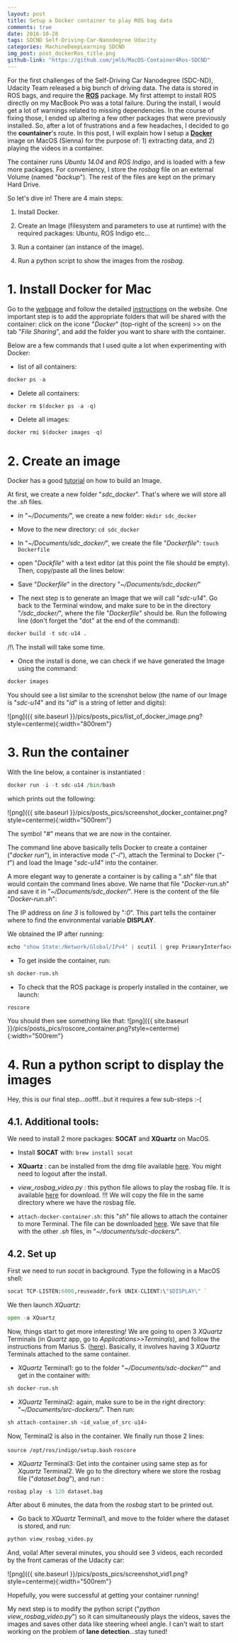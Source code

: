 ```yaml
---
layout: post
title: Setup a Docker container to play ROS bag data
comments: true
date: 2016-10-28
tags: SDCND Self-Driving-Car-Nanodegree Udacity 
categories: MachineDeepLearning SDCND
img_post: post_dockerRos_title.png
github-link: "https://github.com/jmlb/MacOS-Container4Ros-SDCND"
---
```



For the first challenges of the Self-Driving Car Nanodegree (SDC-ND), Udacity Team released a big bunch of driving data. The data is stored in ROS bags, and require the **[ROS](http://wwww.ROS.org)** package. 
My first attempt to install ROS directly on my MacBook Pro was a total failure. During the install, I would get a lot of warnings related to missing dependencies. In the course of fixing those, I ended up altering a few other packages that were previously installed. So, after a lot of frustrations and a few headaches, I decided to go the **countainer**'s route. In this post, I will explain how I setup a **[Docker](https://www.docker.com/)** image on MacOS (Sienna) for the purpose of: 1) extracting data, and 2) playing the videos in a container.

The container runs *Ubuntu 14.04* and *ROS Indigo*, and is loaded with a few more packages. For conveniency, I store the *rosbag* file on an external Volume (named "*backup*"). The rest of the files are kept on the primary Hard Drive.


So let's dive in! There are 4 main steps: 

1. Install Docker.

2. Create an Image (filesystem and parameters to use at runtime) with the required packages: Ubuntu, ROS Indigo etc...

3. Run a container (an instance of the image).

4. Run a python script to show the images from the *rosbag*.



# 1. Install Docker for Mac
Go to the [webpage](http://www.docker.com) and follow the detailed [instructions](https://docs.docker.com/docker-for-mac/#/what-to-know-before-you-install) on the website.
One important step is to add the appropriate folders that will be shared with the container: click on the icone "*Docker*" (top-right of the screen) >> on the tab "*File Sharing*", and add the folder you want to share with the container.

Below are a few commands that I used quite a lot when experimenting with Docker:

+ list of all containers:  

```python
docker ps -a 
```

+ Delete all containers:  

```python
docker rm $(docker ps -a -q)
```

+ Delete all images:

```python
docker rmi $(docker images -q)
```

# 2. Create an image
Docker has a good [tutorial](https://docs.docker.com/engine/getstarted/step_four/) on how to build an Image.

At first, we create a new folder "*sdc_docker*". That's where we will store all the *.sh* files.

+ in  "*~/Documents/*", we create a new folder: `mkdir sdc_docker` 

+ Move to the new directory: `cd sdc_docker`

+ In "*~/Documents/sdc_docker/*", we create the file "*Dockerfile*":  `touch Dockerfile`

+ open "*Dockfile*" with a text editor (at this point the file should be empty). Then, copy/paste all the lines below:

<script src="https://gist.github.com/jmlb/f7e6555fd23ca251b3df1d9a094c9db8.js"></script>

+ Save "*Dockerfile*" in the directory  "*~/Documents/sdc_docker/*"

+ The next step is to generate an Image that we will call "*sdc-u14*". Go back to the Terminal window, and make sure to be in the directory "*/sdc_docker/*", where the file "*Dockerfile*" should be. Run the following line (don't forget the "dot" at the end of the command):

```python
docker build -t sdc-u14 .
```

/!\ The install will take some time.


+ Once the install is done, we can check if we have generated the Image using the command:

```python
docker images
```


You should see a list similar to the screnshot below (the name of our Image is "*sdc-u14*" and its "*id*" is a string of letter and digits):

![png]({{ site.baseurl }}/pics/posts_pics/list_of_docker_image.png?style=centerme){:width="800rem"}


# 3. Run the container

With the line below, a container is instantiated :

```python
docker run -i -t sdc-u14 /bin/bash
```

which prints out the following:

![png]({{ site.baseurl }}/pics/posts_pics/screenshot_docker_container.png?style=centerme){:width="500rem"}

The symbol "*#*" means that we are now in the container.

The command line above basically tells Docker to create a container ("*docker run*"), in interactive mode ("*-i*"), attach the Terminal to Docker ("*-t*") and load the Image "*sdc-u14*" into the container.

A more elegant way to generate a container is by calling a "*.sh*" file that would contain the command lines above. We name that file "*Docker-run.sh*" and save it in "*~/Documents/sdc_docker/*". Here is the content of the file "*Docker-run.sh*":

<script src="https://gist.github.com/jmlb/4c0d0f6eeb5f249d2ac89d113854a014.js"></script>

The IP address on *line 3* is followed by "*:0*". This part tells the container where to find the environmental variable **DISPLAY**. 

We obtained the IP after running:

```python
echo "show State:/Network/Global/IPv4" | scutil | grep PrimaryInterface | awk '{print $3}' | xargs ifconfig | grep inet | grep -v inet6 | awk '{print $2}'
```

+ To get inside the container, run:

```python
sh docker-run.sh
```


+ To check that the ROS package is properly installed in the container, we launch:

```python
roscore
```

You should then see something like that:
![png]({{ site.baseurl }}/pics/posts_pics/roscore_container.png?style=centerme){:width="500rem"}


# 4. Run a python script to display the images
Hey, this is our final step...oofff...but it requires a few sub-steps :-(

## 4.1. Additional tools:
We need to install 2 more packages: **SOCAT** and **XQuartz** on MacOS.

+ Install **SOCAT** with: `brew install socat`

+ **XQuartz** : can be installed from the dmg file available [here](https://www.xquartz.org/).
You might need to logout after the install.

+ *view_rosbag_video.py* : this python file allows to play the rosbag file. It is available [here](https://github.com/diyjac/SDC-Udacity-Challenge-2) for download. !!! We will copy the file in the same directory where we have the rosbag file.

+ `attach-docker-container.sh`: this "*sh*" file allows to attach the container to more Terminal. The file can be downloaded [here](https://github.com/gtarobotics/self-driving-car). We save that file with the other *.sh* files, in "*~/documents/sdc-dockers/*".


## 4.2. Set up
First we need to run *socat* in background. Type the following in a MacOS shell:

```python
socat TCP-LISTEN:6000,reuseaddr,fork UNIX-CLIENT:\"$DISPLAY\" `
```

We then launch *XQuartz*:

```python
open -a XQuartz
```

Now, things start to get more interesting!
We are going to open 3 *XQuartz* Terminals (in *Quartz* app, go to *Applications>>Terminals*), and follow the instructions from Marius S. ([here](https://github.com/gtarobotics/self-driving-car)). Basically, it involves having 3 *XQuartz* Terminals attached to the same container.

+ *XQuartz* Terminal1: go to the folder "*~/Documents/sdc-docker/*"" and get in the container with:

```python
sh docker-run.sh
```

+ *XQuartz* Terminal2: again, make sure to be in the right directory: "*~/Documents/src-dockers/*". Then run:

```python
sh attach-container.sh <id_value_of_src-u14>
```

Now, Terminal2 is also in the container. We finally run those 2 lines:

`source /opt/ros/indigo/setup.bash`
`roscore` 

+ *XQuartz* Terminal3: Get into the container using same step as for *Xquartz* Terminal2. We go to the directory where we store the rosbag file ("*dataset.bag*"), and run :

```python
rosbag play -s 120 dataset.bag
```

After about 6 minutes, the data from the *rosbag* start to be printed out.

+ Go back to *XQuartz* Terminal1, and move to the folder where the dataset is stored, and run:

```python
python view_rosbag_video.py
``` 

And, voila! After several minutes, you should see 3 videos, each recorded by the front cameras of the Udacity car:

![png]({{ site.baseurl }}/pics/posts_pics/screenshot_vid1.png?style=centerme){:width="500rem"}

Hopefully, you were successful at getting your container running!


My next step is to modify the python script ("*python view_rosbag_video.py*") so it can simultaneously plays the videos, saves the images and saves other data like steering wheel angle. I can't wait to start working on the problem of **lane detection**...stay tuned!

